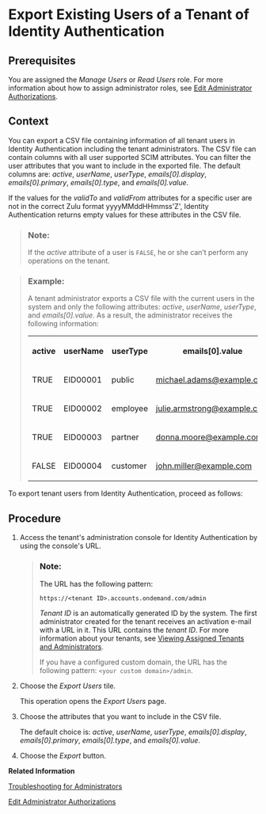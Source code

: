 <!-- loio40c29d2632b744af9bc7b7d353616d52 -->

# Export Existing Users of a Tenant of Identity Authentication



## Prerequisites

You are assigned the *Manage Users* or *Read Users* role. For more information about how to assign administrator roles, see [Edit Administrator Authorizations](edit-administrator-authorizations-86ee374.md).



## Context

You can export a CSV file containing information of all tenant users in Identity Authentication including the tenant administrators. The CSV file can contain columns with all user supported SCIM attributes. You can filter the user attributes that you want to include in the exported file. The default columns are: *active*, *userName*, *userType*, *emails\[0\].display*, *emails\[0\].primary*, *emails\[0\].type*, and *emails\[0\].value*.

If the values for the *validTo* and *validFrom* attributes for a specific user are not in the correct Zulu format yyyyMMddHHmmss'Z', Identity Authentication returns empty values for these attributes in the CSV file.

> ### Note:  
> If the *active* attribute of a user is `FALSE`, he or she can’t perform any operations on the tenant.

> ### Example:  
> A tenant administrator exports a CSV file with the current users in the system and only the following attributes: *active*, *userName*, *userType*, and *emails\[0\].value*. As a result, the administrator receives the following information:
> 
> 
> <table>
> <tr>
> <th valign="top">
> 
> active
> 
> 
> 
> </th>
> <th valign="top">
> 
> userName
> 
> 
> 
> </th>
> <th valign="top">
> 
> userType
> 
> 
> 
> </th>
> <th valign="top">
> 
> emails\[0\].value
> 
> 
> 
> </th>
> </tr>
> <tr>
> <td valign="top">
> 
> TRUE
> 
> 
> 
> </td>
> <td valign="top">
> 
> EID00001
> 
> 
> 
> </td>
> <td valign="top">
> 
> public
> 
> 
> 
> </td>
> <td valign="top">
> 
> michael.adams@example.com
> 
> 
> 
> </td>
> </tr>
> <tr>
> <td valign="top">
> 
> TRUE
> 
> 
> 
> </td>
> <td valign="top">
> 
> EID00002
> 
> 
> 
> </td>
> <td valign="top">
> 
> employee
> 
> 
> 
> </td>
> <td valign="top">
> 
> julie.armstrong@example.com
> 
> 
> 
> </td>
> </tr>
> <tr>
> <td valign="top">
> 
> TRUE
> 
> 
> 
> </td>
> <td valign="top">
> 
> EID00003
> 
> 
> 
> </td>
> <td valign="top">
> 
> partner
> 
> 
> 
> </td>
> <td valign="top">
> 
> donna.moore@example.com
> 
> 
> 
> </td>
> </tr>
> <tr>
> <td valign="top">
> 
> FALSE
> 
> 
> 
> </td>
> <td valign="top">
> 
> EID00004
> 
> 
> 
> </td>
> <td valign="top">
> 
> customer
> 
> 
> 
> </td>
> <td valign="top">
> 
> john.miller@example.com
> 
> 
> 
> </td>
> </tr>
> </table>

To export tenant users from Identity Authentication, proceed as follows:



<a name="loio40c29d2632b744af9bc7b7d353616d52__steps_evb_bvz_r4"/>

## Procedure

1.  Access the tenant's administration console for Identity Authentication by using the console's URL.

    > ### Note:  
    > The URL has the following pattern:
    > 
    > `https://<tenant ID>.accounts.ondemand.com/admin`
    > 
    > *Tenant ID* is an automatically generated ID by the system. The first administrator created for the tenant receives an activation e-mail with a URL in it. This URL contains the *tenant ID*. For more information about your tenants, see [Viewing Assigned Tenants and Administrators](../viewing-assigned-tenants-and-administrators-f56e6f2.md).
    > 
    > If you have a configured custom domain, the URL has the following pattern: `<your custom domain>/admin`.

2.  Choose the *Export Users* tile.

    This operation opens the *Export Users* page.

3.  Choose the attributes that you want to include in the CSV file.

    The default choice is: *active*, *userName*, *userType*, *emails\[0\].display*, *emails\[0\].primary*, *emails\[0\].type*, and *emails\[0\].value*.

4.  Choose the *Export* button.


**Related Information**  


[Troubleshooting for Administrators](troubleshooting-for-administrators-f80beb5.md "This section is intended to help administrators deal with error messages in the administration console for Identity Authentication.")

[Edit Administrator Authorizations](edit-administrator-authorizations-86ee374.md "As a tenant administrator, you can edit both your own authorizations and other administrators' authorizations in the administration console for Identity Authentication. By editing the administrator authorizations you can also delete an administrator.")

